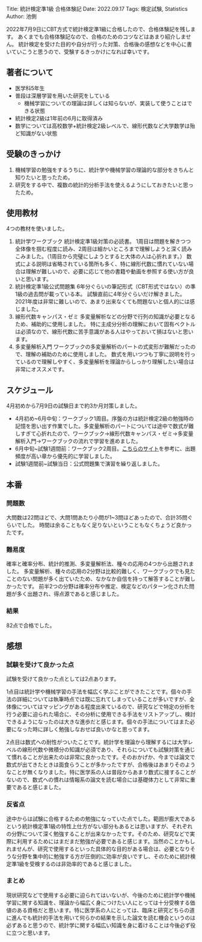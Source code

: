 Title: 統計検定準1級 合格体験記
Date: 2022.09.17
Tags: 検定試験, Statistics
Author: 池側

2022年7月9日にCBT方式で統計検定準1級に合格したので、合格体験記を残します。
あくまでも合格体験記なので、合格のためのコツなどはあまり紹介しません。
統計検定を受けた目的や自分が行った対策、合格後の感想などを中心に書いていこうと思うので、受験するきっかけになれば幸いです。

## 著者について
- 医学科5年生
- 普段は深層学習を用いた研究をしている
    - 機械学習についての理論は詳しくは知らないが、実装して使うことはできる状態
- 統計検定2級は1年前の6月に取得済み
- 数学については高校数学+統計検定2級レベルで、線形代数など大学数学は殆ど知識がない状態

## 受験のきっかけ
1. 機械学習の勉強をするうちに、統計学や機械学習の理論的な部分をきちんと知りたいと思ったため。
2. 研究をする中で、複数の統計的分析手法を使えるようにしておきたいと思ったため。

## 使用教材
4つの教材を使いました。

1. 統計学ワークブック
統計検定準1級対策の必読書。
1周目は問題を解きつつ全体像を掴む程度に読み、2周目は細かいところまで理解しようと深く読みこみました。（1周目から完璧にしようとすると大体の人は心折れます。）
数式による説明は省略されている箇所も多く、特に線形代数に慣れていない場合は理解が難しいので、必要に応じて他の書籍や動画を参照する使い方が良いと思います。
2. 統計検定準1級公式問題集
6年分ぐらいの筆記形式（CBT形式ではない）の準1級の過去問が載っている本。
試験直前に4年分ぐらいだけ解きました。
2021年度は非常に難しいので、あまり出来なくても問題ないと個人的には感じました。
3. 線形代数キャンパス・ゼミ
多変量解析などの分野で行列の知識が必要となるため、補助的に使用しました。
特に主成分分析の理解において固有ベクトルは必須なので、線形代数に苦手意識がある人はやっておいて損はないと思います。
4. 多変量解析入門
ワークブックの多変量解析のパートの式変形が難解だったので、理解の補助のために使用しました。
数式を用いつつも丁寧に説明を行っているので理解しやすく、多変量解析を理論からしっかり理解したい場合は非常にオススメです。

## スケジュール
4月初めから7月9日の試験日まで約3か月対策しました。

- 4月初め~6月中旬：ワークブック1周目。序盤の方は統計検定2級の勉強時の記憶を思い出す作業でした。多変量解析のパートについては途中で数式が難しすぎて心折れたので、ワークブック→線形代数キャンパス・ゼミ→多変量解析入門→ワークブックの流れで学習を進めました。
- 6月中旬~試験1週間前：ワークブック2周目。[こちらのサイト](https://mimikousi.com/statistical-certificate-pre1-book/)を参考に、出題頻度が高い章から優先的に学習しました。
- 試験1週間前~試験当日：公式問題集で演習を繰り返しました。

## 本番
### 問題数
大問数は22問ほどで、大問1問あたり小問が1~3問ほどあったので、合計35問ぐらいでした。
時間は余ることもなく足りないということもなくちょうど良かったです。
### 難易度
確率と確率分布、統計的推測、多変量解析法、種々の応用の4つから出題されました。
多変量解析、種々の応用の2分野は比較的難しく、ワークブックでも見たことのない問題が多く出ていたため、なかなか自信を持って解答することが難しかったです。
前半2つの分野は確率分布や推定、検定などのパターン化された問題が多く出題され、得点源であると感じました。
### 結果
82点で合格でした。

## 感想
### 試験を受けて良かった点
試験を受けて良かった点としては2点あります。

1点目は統計学や機械学習の手法を幅広く学ぶことができたことです。個々の手法の詳細については執筆時点では既に忘れてしまっていることが多いですが、全体像についてはマッピングがある程度出来ているので、研究などで特定の分析を行う必要に迫られた場合に、その分析に使用できる手法をリストアップし、検討できるようになったのは大きな進歩だと感じます。個々の手法についてはまた必要になった時に詳しく勉強しなおせば良いかなと思ってます。

2点目は数式への耐性がついたことです。統計学を理論から理解するには大学レベルの線形代数や微積分の知識が必須であり、それらについても試験対策を通じて慣れることが出来たのは非常に良かったです。そのおかげか、今までは論文で数式が出てきたときは面食らうことが多かったですが、合格後はあまりそのようなことが無くなりました。特に医学系の人は普段からあまり数式に接することがないので、数式への慣れは情報系の論文を読む場合には基礎体力として非常に重要であると感じました。

### 反省点
途中からは試験に合格するための勉強になっていた点でした。範囲が膨大であるという統計検定準1級の特性上仕方がない部分もあるとは思いますが、それぞれの分野について深く勉強することが出来なかったです。そのため、研究などで実際に利用するためにはまだまだ勉強が必要であると感じます。当然のことかもしれませんが、研究で使用するといった具体的な目的がある場合は、必要となりそうな分野を集中的に勉強する方が圧倒的に効率が良いですし、そのために統計検定準1級を受検するのは非効率的であると感じました。

### まとめ
現状研究などで使用する必要に迫られてはいないが、今後のために統計学や機械学習に関する知識を、理論から幅広く身につけたい人にとっては十分受検する価値のある資格だと思います。特に医学系の人にとっては、臨床と研究どちらの道に進んでも統計的手法を用いて何らかの結果を示した論文を読む機会というのは必ずあると思うので、統計学に関する幅広い知識を身に着けることは今後必ず役に立つと思います。